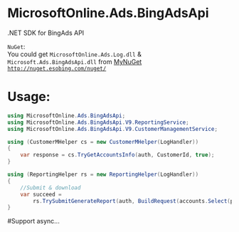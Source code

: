 # MicrosoftOnline.Ads.BingAdsApi
.NET SDK for BingAds API

`NuGet`: 
<br>You could get `MicrosoftOnline.Ads.Log.dll` & `Microsoft.Ads.BingAdsApi.dll` from [MyNuGet](http://nuget.esobing.com/nuget/) [`http://nuget.esobing.com/nuget/`](http://nuget.esobing.com/nuget/)

# Usage:

```c#
using MicrosoftOnline.Ads.BingAdsApi;
using MicrosoftOnline.Ads.BingAdsApi.V9.ReportingService;
using MicrosoftOnline.Ads.BingAdsApi.V9.CustomerManagementService;

using (CustomerMHelper cs = new CustomerMHelper(LogHandler))
{
    var response = cs.TryGetAccountsInfo(auth, CustomerId, true);
}

using (ReportingHelper rs = new ReportingHelper(LogHandler))
{
    //Submit & download
    var succeed = 
        rs.TrySubmitGenerateReport(auth, BuildRequest(accounts.Select(p => p.Id).ToArray()), CustomerId, null, SaveFilePath);
}
```

#Support async...


